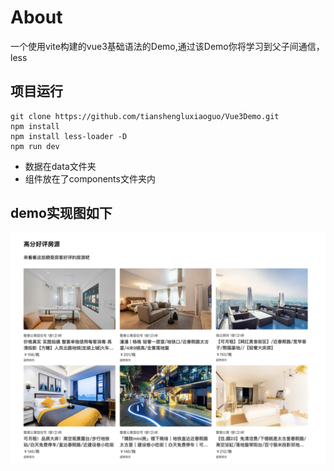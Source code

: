 # About
一个使用vite构建的vue3基础语法的Demo,通过该Demo你将学习到父子间通信，less

项目运行
---
```
git clone https://github.com/tianshengluxiaoguo/Vue3Demo.git
npm install 
npm install less-loader -D 
npm run dev 
```
- 数据在data文件夹
- 组件放在了components文件夹内


demo实现图如下
---
![alt text](image.png)